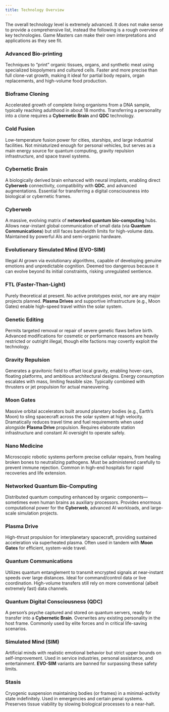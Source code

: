 ```yaml
---
title: Technology Overview
---
```

The overall technology level is extremely advanced. It does not make sense to provide a comprehensive list, instead the following is a rough overview of key technologies. Game Masters can make their own interpretations and applications as they see fit.

### **Advanced Bio-printing**

Techniques to “print” organic tissues, organs, and synthetic meat using specialized biopolymers and cultured cells. Faster and more precise than full clone-vat growth, making it ideal for partial body repairs, organ replacements, and high-volume food production.

### **Bioframe Cloning**

Accelerated growth of complete living organisms from a DNA sample, typically reaching adulthood in about 18 months. Transferring a personality into a clone requires a **Cybernetic Brain** and **QDC** technology.

### **Cold Fusion**

Low-temperature fusion power for cities, starships, and large industrial facilities. Not miniaturized enough for personal vehicles, but serves as a main energy source for quantum computing, gravity repulsion infrastructure, and space travel systems.

### **Cybernetic Brain**

A biologically derived brain enhanced with neural implants, enabling direct **Cyberweb** connectivity, compatibility with **QDC**, and advanced augmentations. Essential for transferring a digital consciousness into biological or cybernetic frames.

### **Cyberweb**

A massive, evolving matrix of **networked quantum bio-computing** hubs. Allows near-instant global communication of small data (via **Quantum Communications**) but still faces bandwidth limits for high-volume data. Maintained by powerful AIs and semi-organic hardware.

### **Evolutionary Simulated Mind (EVO-SIM)**

Illegal AI grown via evolutionary algorithms, capable of developing genuine emotions and unpredictable cognition. Deemed too dangerous because it can evolve beyond its initial constraints, risking unregulated sentience.

### **FTL (Faster-Than-Light)**

Purely theoretical at present. No active prototypes exist, nor are any major projects planned. **Plasma Drives** and supportive infrastructure (e.g., Moon Gates) enable high-speed travel within the solar system.

### **Genetic Editing**

Permits targeted removal or repair of severe genetic flaws before birth. Advanced modifications for cosmetic or performance reasons are heavily restricted or outright illegal, though elite factions may covertly exploit the technology.

### **Gravity Repulsion**

Generates a gravitonic field to offset local gravity, enabling hover-cars, floating platforms, and ambitious architectural designs. Energy consumption escalates with mass, limiting feasible size. Typically combined with thrusters or jet propulsion for actual maneuvering.

### **Moon Gates**

Massive orbital accelerators built around planetary bodies (e.g., Earth’s Moon) to sling spacecraft across the solar system at high velocity. Dramatically reduces travel time and fuel requirements when used alongside **Plasma Drive** propulsion. Requires elaborate station infrastructure and constant AI oversight to operate safely.

### **Nano Medicine**

Microscopic robotic systems perform precise cellular repairs, from healing broken bones to neutralizing pathogens. Must be administered carefully to prevent immune rejection. Common in high-end hospitals for rapid recoveries and life extension.

### **Networked Quantum Bio-Computing**

Distributed quantum computing enhanced by organic components—sometimes even human brains as auxiliary processors. Provides enormous computational power for the **Cyberweb**, advanced AI workloads, and large-scale simulation projects.

### **Plasma Drive**

High-thrust propulsion for interplanetary spacecraft, providing sustained acceleration via superheated plasma. Often used in tandem with **Moon Gates** for efficient, system-wide travel.

### **Quantum Communications**

Utilizes quantum entanglement to transmit encrypted signals at near-instant speeds over large distances. Ideal for command/control data or live coordination. High-volume transfers still rely on more conventional (albeit extremely fast) data channels.

### **Quantum Digital Consciousness (QDC)**

A person’s psyche captured and stored on quantum servers, ready for transfer into a **Cybernetic Brain**. Overwrites any existing personality in the host frame. Commonly used by elite forces and in critical life-saving scenarios.

### **Simulated Mind (SIM)**

Artificial minds with realistic emotional behavior but strict upper bounds on self-improvement. Used in service industries, personal assistance, and entertainment. **EVO-SIM** variants are banned for surpassing these safety limits.

### **Stasis**

Cryogenic suspension maintaining bodies (or frames) in a minimal-activity state indefinitely. Used in emergencies and certain penal systems. Preserves tissue viability by slowing biological processes to a near-halt.
